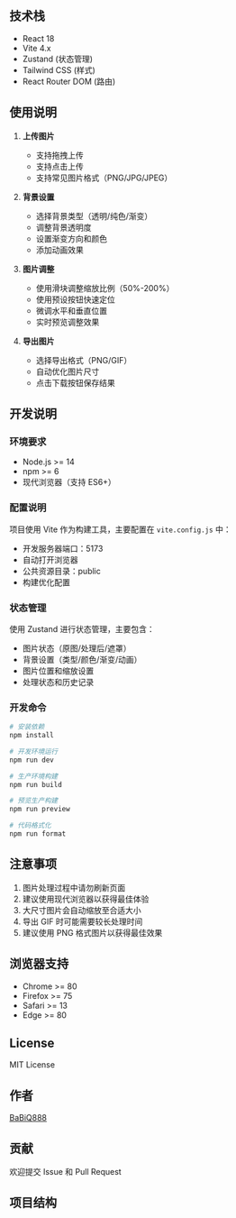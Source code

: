 ## 技术栈

- React 18
- Vite 4.x
- Zustand (状态管理)
- Tailwind CSS (样式)
- React Router DOM (路由)

## 使用说明

1. **上传图片**
   - 支持拖拽上传
   - 支持点击上传
   - 支持常见图片格式（PNG/JPG/JPEG）

2. **背景设置**
   - 选择背景类型（透明/纯色/渐变）
   - 调整背景透明度
   - 设置渐变方向和颜色
   - 添加动画效果

3. **图片调整**
   - 使用滑块调整缩放比例（50%-200%）
   - 使用预设按钮快速定位
   - 微调水平和垂直位置
   - 实时预览调整效果

4. **导出图片**
   - 选择导出格式（PNG/GIF）
   - 自动优化图片尺寸
   - 点击下载按钮保存结果

## 开发说明

### 环境要求
- Node.js >= 14
- npm >= 6
- 现代浏览器（支持 ES6+）

### 配置说明
项目使用 Vite 作为构建工具，主要配置在 `vite.config.js` 中：
- 开发服务器端口：5173
- 自动打开浏览器
- 公共资源目录：public
- 构建优化配置

### 状态管理
使用 Zustand 进行状态管理，主要包含：
- 图片状态（原图/处理后/遮罩）
- 背景设置（类型/颜色/渐变/动画）
- 图片位置和缩放设置
- 处理状态和历史记录

### 开发命令
```bash
# 安装依赖
npm install

# 开发环境运行
npm run dev

# 生产环境构建
npm run build

# 预览生产构建
npm run preview

# 代码格式化
npm run format
```

## 注意事项

1. 图片处理过程中请勿刷新页面
2. 建议使用现代浏览器以获得最佳体验
3. 大尺寸图片会自动缩放至合适大小
4. 导出 GIF 时可能需要较长处理时间
5. 建议使用 PNG 格式图片以获得最佳效果

## 浏览器支持

- Chrome >= 80
- Firefox >= 75
- Safari >= 13
- Edge >= 80

## License

MIT License

## 作者

[BaBiQ888](https://github.com/BaBiQ888)

## 贡献

欢迎提交 Issue 和 Pull Request

## 项目结构
